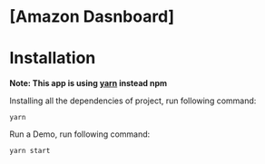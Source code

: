 # [Amazon Dasnboard]
 
# Installation

**Note: This app is using [yarn](https://yarnpkg.com/en/docs/install) instead npm**

Installing all the dependencies of project, run following command:

``` yarn ```

Run a Demo, run following command:

``` yarn start ```




